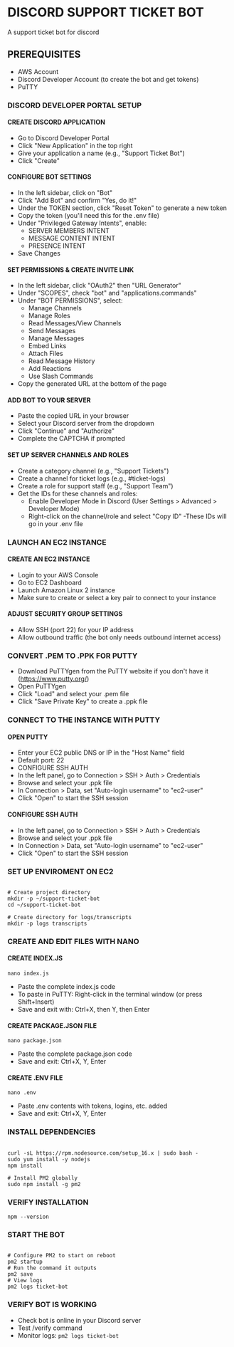 # DISCORD SUPPORT TICKET BOT
A support ticket bot for discord

## PREREQUISITES
- AWS Account
- Discord Developer Account (to create the bot and get tokens)
- PuTTY

### DISCORD DEVELOPER PORTAL SETUP

#### CREATE DISCORD APPLICATION
- Go to Discord Developer Portal
- Click "New Application" in the top right
- Give your application a name (e.g., "Support Ticket Bot")
- Click "Create"

#### CONFIGURE BOT SETTINGS
- In the left sidebar, click on "Bot"
- Click "Add Bot" and confirm "Yes, do it!"
- Under the TOKEN section, click "Reset Token" to generate a new token
- Copy the token (you'll need this for the .env file)
- Under "Privileged Gateway Intents", enable:
  - SERVER MEMBERS INTENT
  - MESSAGE CONTENT INTENT
  - PRESENCE INTENT
- Save Changes

#### SET PERMISSIONS & CREATE INVITE LINK
- In the left sidebar, click "OAuth2" then "URL Generator"
- Under "SCOPES", check "bot" and "applications.commands"
- Under "BOT PERMISSIONS", select:
  - Manage Channels
  - Manage Roles
  - Read Messages/View Channels
  - Send Messages
  - Manage Messages
  - Embed Links
  - Attach Files
  - Read Message History
  - Add Reactions
  - Use Slash Commands
- Copy the generated URL at the bottom of the page

#### ADD BOT TO YOUR SERVER
- Paste the copied URL in your browser
- Select your Discord server from the dropdown
- Click "Continue" and "Authorize"
- Complete the CAPTCHA if prompted
  
#### SET UP SERVER CHANNELS AND ROLES
- Create a category channel (e.g., "Support Tickets")
- Create a channel for ticket logs (e.g., #ticket-logs)
- Create a role for support staff (e.g., "Support Team")
- Get the IDs for these channels and roles:
  - Enable Developer Mode in Discord (User Settings > Advanced > Developer Mode)
  - Right-click on the channel/role and select "Copy ID"
-These IDs will go in your .env file

### LAUNCH AN EC2 INSTANCE

#### CREATE AN EC2 INSTANCE
- Login to your AWS Console
- Go to EC2 Dashboard
- Launch Amazon Linux 2 instance
- Make sure to create or select a key pair to connect to your instance

#### ADJUST SECURITY GROUP SETTINGS
- Allow SSH (port 22) for your IP address
- Allow outbound traffic (the bot only needs outbound internet access)

### CONVERT .PEM TO .PPK FOR PUTTY
- Download PuTTYgen from the PuTTY website if you don't have it (https://www.putty.org/)
- Open PuTTYgen
- Click "Load" and select your .pem file
- Click "Save Private Key" to create a .ppk file

### CONNECT TO THE INSTANCE WITH PUTTY

#### OPEN PUTTY
- Enter your EC2 public DNS or IP in the "Host Name" field
- Default port: 22
- CONFIGURE SSH AUTH
- In the left panel, go to Connection > SSH > Auth > Credentials
- Browse and select your .ppk file
- In Connection > Data, set "Auto-login username" to "ec2-user"
- Click "Open" to start the SSH session

#### CONFIGURE SSH AUTH
- In the left panel, go to Connection > SSH > Auth > Credentials
- Browse and select your .ppk file
- In Connection > Data, set "Auto-login username" to "ec2-user"
- Click "Open" to start the SSH session

### SET UP ENVIROMENT ON EC2

```sudo yum update -y

# Create project directory
mkdir -p ~/support-ticket-bot
cd ~/support-ticket-bot

# Create directory for logs/transcripts
mkdir -p logs transcripts
```

### CREATE AND EDIT FILES WITH NANO ###

#### CREATE INDEX.JS
```nano index.js```
- Paste the complete index.js code
- To paste in PuTTY: Right-click in the terminal window (or press Shift+Insert)
- Save and exit with: Ctrl+X, then Y, then Enter

#### CREATE PACKAGE.JSON FILE
```nano package.json```
- Paste the complete package.json code
- Save and exit: Ctrl+X, Y, Enter

#### CREATE .ENV FILE
```nano .env```
- Paste .env contents with tokens, logins, etc. added
- Save and exit: Ctrl+X, Y, Enter

### INSTALL DEPENDENCIES
```sudo yum update -y

curl -sL https://rpm.nodesource.com/setup_16.x | sudo bash -
sudo yum install -y nodejs
npm install

# Install PM2 globally
sudo npm install -g pm2
```

### VERIFY INSTALLATION
```node --version
npm --version
```
### START THE BOT
```pm2 start index.js --name "ticket-bot" --time --log-date-format="YYYY-MM-DD HH:mm:ss" --max-memory-restart=300M

# Configure PM2 to start on reboot
pm2 startup
# Run the command it outputs
pm2 save
# View logs
pm2 logs ticket-bot
```
### VERIFY BOT IS WORKING
- Check bot is online in your Discord server
- Test /verify command
- Monitor logs: ```pm2 logs ticket-bot```
